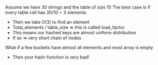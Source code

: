 Assume we have 30 strings and the table of size 10
The best case is if every table cell has 30/10 = 3 elements
- Then we take O(3) to find an element
- Total_elements / table_size ⇒ this is called load_factor
- This means our hashed keys are almost uniform distribution
- If so ⇒ very short chain of nodes

What if a few buckets have almost all elements and most array is empty
- Then your hash-function is very bad!